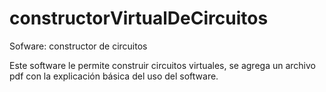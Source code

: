 # constructorVirtualDeCircuitos
Sofware: constructor de circuitos

Este software le permite construir circuitos virtuales, se agrega un archivo pdf con la explicación básica del uso del software.
